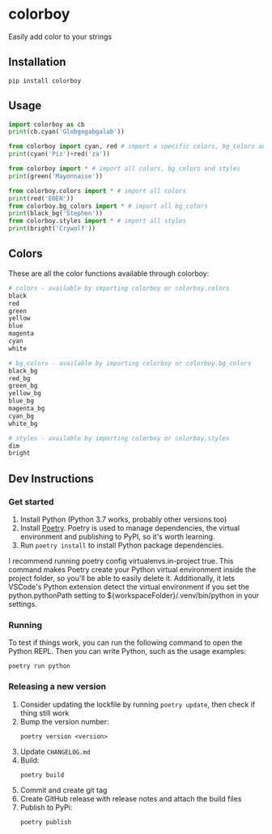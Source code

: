 # colorboy

Easily add color to your strings

## Installation

```
pip install colorboy
```

## Usage

```python
import colorboy as cb
print(cb.cyan('Globgogabgalab'))

from colorboy import cyan, red # import a specific colors, bg_colors and styles
print(cyan('Piz')+red('za'))

from colorboy import * # import all colors, bg_colors and styles
print(green('Mayonnaise'))

from colorboy.colors import * # import all colors
print(red('EDEN'))
from colorboy.bg_colors import * # import all bg_colors
print(black_bg('Stephen'))
from colorboy.styles import * # import all styles
print(bright('Crywolf'))
```

## Colors
These are all the color functions available through colorboy:

```python
# colors - available by importing colorboy or colorboy.colors
black
red
green
yellow
blue
magenta
cyan
white

# bg_colors - available by importing colorboy or colorboy.bg_colors
black_bg
red_bg
green_bg
yellow_bg
blue_bg
magenta_bg
cyan_bg
white_bg

# styles - available by importing colorboy or colorboy.styles
dim
bright
```

## Dev Instructions

### Get started

1. Install Python (Python 3.7 works, probably other versions too)
2. Install [Poetry](https://poetry.eustace.io). Poetry is used to manage dependencies, the virtual environment and publishing to PyPI, so it's worth learning.
3. Run `poetry install` to install Python package dependencies.

I recommend running poetry config virtualenvs.in-project true. This command makes Poetry create your Python virtual environment inside the project folder, so you'll be able to easily delete it. Additionally, it lets VSCode's Python extension detect the virtual environment if you set the python.pythonPath setting to ${workspaceFolder}/.venv/bin/python in your settings.

### Running

To test if things work, you can run the following command to open the Python REPL. Then you can write Python, such as the usage examples:

```
poetry run python
```

### Releasing a new version

1. Consider updating the lockfile by running `poetry update`, then check if thing still work
2. Bump the version number:
    ```
    poetry version <version>
    ```
3. Update `CHANGELOG.md`
4. Build:
    ```
    poetry build
    ```
5. Commit and create git tag
6. Create GitHub release with release notes and attach the build files
7. Publish to PyPi:
    ```
    poetry publish
    ```
